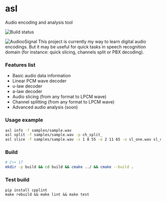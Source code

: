 # asl
Audio encoding and analysis tool

![Build status](https://github.com/amdrozdov/asl/actions/workflows/build.yml/badge.svg)

![AudiooSignal](https://upload.wikimedia.org/wikipedia/commons/thumb/b/b8/Quantization_error.png/1200px-Quantization_error.png)
This project is currently my way to learn digital audio encodings. But it may be useful for quick tasks in speech recognition domain (for instance: quick slicing, channels split or PBX decoding).

### Features list
* Basic audio data information
* Linear PCM wave decoder
* u-law decoder
* a-law decoder
* Audio slicing (from any format to LPCM wave)
* Channel splitting (from any format to LPCM wave)
* Advanced audio analysis (soon)

### Usage example
```bash
asl info -f samples/sample.wav
asl split -f samples/sample.wav -p ch_split_
asl slice -f samples/sample.wav -s 1 8 55 -e 2 11 65 -o sl_one.wav sl_drums.wav sl_bass.wav
```

### Build
```bash
# C++ 17 
mkdir -p build && cd build && cmake ../ && cmake --build .
```

### Test build
```
pip install cpplint
make rebuild && make lint && make test
```
